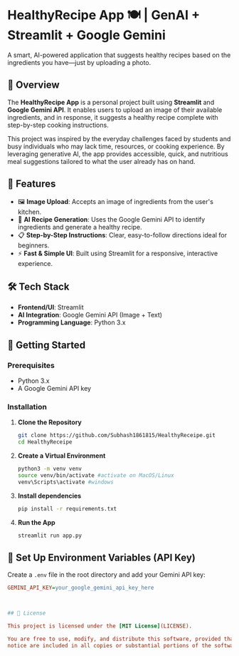 # HealthyRecipe App 🍽️ | GenAI + Streamlit + Google Gemini

A smart, AI-powered application that suggests healthy recipes based on the ingredients you have—just by uploading a photo.

## 📌 Overview

The **HealthyRecipe App** is a personal project built using **Streamlit** and **Google Gemini API**. It enables users to upload an image of their available ingredients, and in response, it suggests a healthy recipe complete with step-by-step cooking instructions.

This project was inspired by the everyday challenges faced by students and busy individuals who may lack time, resources, or cooking experience. By leveraging generative AI, the app provides accessible, quick, and nutritious meal suggestions tailored to what the user already has on hand.

## 🎯 Features

- 🖼️ **Image Upload**: Accepts an image of ingredients from the user's kitchen.
- 🧠 **AI Recipe Generation**: Uses the Google Gemini API to identify ingredients and generate a healthy recipe.
- 📋 **Step-by-Step Instructions**: Clear, easy-to-follow directions ideal for beginners.
- ⚡ **Fast & Simple UI**: Built using Streamlit for a responsive, interactive experience.

## 🛠️ Tech Stack

- **Frontend/UI**: Streamlit
- **AI Integration**: Google Gemini API (Image + Text)
- **Programming Language**: Python 3.x

## 🚀 Getting Started

### Prerequisites

- Python 3.x
- A Google Gemini API key

### Installation

1. **Clone the Repository**
   ```bash
   git clone https://github.com/Subhash1861815/HealthyReceipe.git
   cd HealthyReceipe

2. **Create a Virtual Environment**
   ```bash
   python3 -m venv venv
   source venv/bin/activate #activate on MacOS/Linux
   venv\Scripts\activate #windows

3. **Install dependencies**
   ```bash
   pip install -r requirements.txt

4. **Run the App**
   ```bash
   streamlit run app.py

## 🔐 Set Up Environment Variables (API Key)

Create a `.env` file in the root directory and add your Gemini API key:

```ini
GEMINI_API_KEY=your_google_gemini_api_key_here



## 📜 License

This project is licensed under the [MIT License](LICENSE).

You are free to use, modify, and distribute this software, provided that the original copyright and license
notice are included in all copies or substantial portions of the software.

